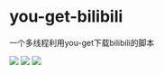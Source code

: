 <!--
 * @Author: your name
 * @Date: 2020-10-18 21:08:58
 * @LastEditTime: 2020-10-18 21:29:31
 * @LastEditors: Please set LastEditors
 * @Description: In User Settings Edit
 * @FilePath: \undefinedd:\Github\you-get-bilibili\README.md
-->
# you-get-bilibili
一个多线程利用you-get下载bilibili的脚本

![](https://img.shields.io/github/manifest-json/v/leaguejhin/you-get-bilibili)
![](https://img.shields.io/github/license/leaguejhin/you-get-bilibili)
![](https://img.shields.io/github/size/leaguejhin/you-get-bilibili)